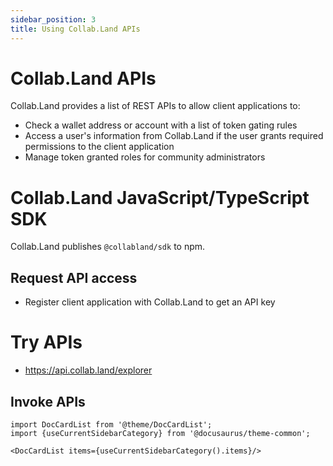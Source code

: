 ```yaml
---
sidebar_position: 3
title: Using Collab.Land APIs
---
```


# Collab.Land APIs

Collab.Land provides a list of REST APIs to allow client applications to:

- Check a wallet address or account with a list of token gating rules
- Access a user's information from Collab.Land if the user grants required permissions to the client application
- Manage token granted roles for community administrators

# Collab.Land JavaScript/TypeScript SDK

Collab.Land publishes `@collabland/sdk` to npm.

## Request API access

- Register client application with Collab.Land to get an API key

# Try APIs

- https://api.collab.land/explorer

## Invoke APIs

<!-- Check out [API docs](../%5BShould-This-Move-To-Down-Stream-API-Folder%5D-api-docs). -->

```mdx-code-block
import DocCardList from '@theme/DocCardList';
import {useCurrentSidebarCategory} from '@docusaurus/theme-common';

<DocCardList items={useCurrentSidebarCategory().items}/>
```
